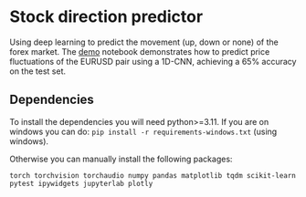 # Stock direction predictor
Using deep learning to predict the movement (up, down or none) of the forex market. The [demo](demo.ipynb) notebook demonstrates how to predict price fluctuations of the EURUSD pair using a 1D-CNN, achieving a 65% accuracy on the test set.

## Dependencies
To install the dependencies you will need python>=3.11.
If you are on windows you can do:
`pip install -r requirements-windows.txt` (using windows).

Otherwise you can manually install the following packages:

`torch torchvision torchaudio numpy pandas matplotlib tqdm scikit-learn pytest ipywidgets jupyterlab plotly`